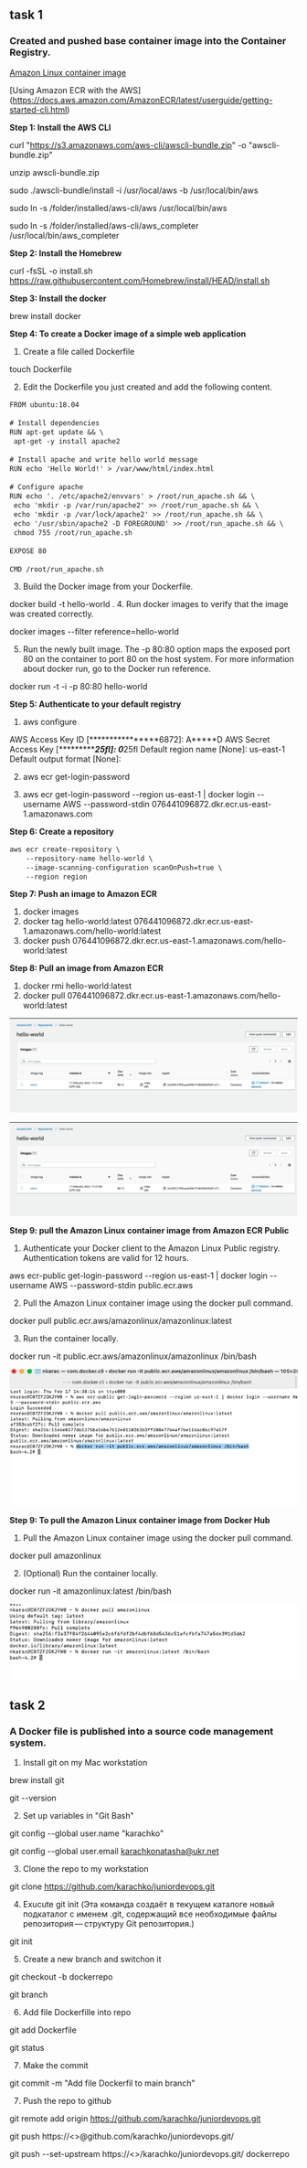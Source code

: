 ## task 1
### Created and pushed base container image into the Container Registry.


[Amazon Linux container image](https://docs.aws.amazon.com/AmazonECR/latest/userguide/amazon_linux_container_image.html)

[Using Amazon ECR with the AWS] (https://docs.aws.amazon.com/AmazonECR/latest/userguide/getting-started-cli.html)

**Step 1: Install the AWS CLI**

curl "https://s3.amazonaws.com/aws-cli/awscli-bundle.zip" -o "awscli-bundle.zip"

unzip awscli-bundle.zip

sudo ./awscli-bundle/install -i /usr/local/aws -b /usr/local/bin/aws

sudo ln -s /folder/installed/aws-cli/aws /usr/local/bin/aws

sudo ln -s /folder/installed/aws-cli/aws_completer /usr/local/bin/aws_completer

**Step 2: Install the Homebrew**

curl -fsSL -o install.sh https://raw.githubusercontent.com/Homebrew/install/HEAD/install.sh

**Step 3: Install the docker**

brew install docker 

**Step 4: To create a Docker image of a simple web application**

1. Create a file called Dockerfile

touch Dockerfile

2. Edit the Dockerfile you just created and add the following content.

```
FROM ubuntu:18.04

# Install dependencies
RUN apt-get update && \
 apt-get -y install apache2

# Install apache and write hello world message
RUN echo 'Hello World!' > /var/www/html/index.html

# Configure apache
RUN echo '. /etc/apache2/envvars' > /root/run_apache.sh && \
 echo 'mkdir -p /var/run/apache2' >> /root/run_apache.sh && \
 echo 'mkdir -p /var/lock/apache2' >> /root/run_apache.sh && \ 
 echo '/usr/sbin/apache2 -D FOREGROUND' >> /root/run_apache.sh && \ 
 chmod 755 /root/run_apache.sh

EXPOSE 80

CMD /root/run_apache.sh
```
3. Build the Docker image from your Dockerfile.

docker build -t hello-world .
4. Run docker images to verify that the image was created correctly.

docker images --filter reference=hello-world

5. Run the newly built image. The -p 80:80 option maps the exposed port 80 on the container to port 80 on the host system. For more information about docker run, go to the Docker run reference.

docker run -t -i -p 80:80 hello-world

**Step 5: Authenticate to your default registry**

 1. aws configure
 
AWS Access Key ID [****************6872]: A*****D
AWS Secret Access Key [****************25fl]: 0*******25fl
Default region name [None]: us-east-1
Default output format [None]: 

2. aws ecr get-login-password

3. aws ecr get-login-password --region us-east-1 | docker login --username AWS --password-stdin 076441096872.dkr.ecr.us-east-1.amazonaws.com


**Step 6:  Create a repository**
```
aws ecr create-repository \
    --repository-name hello-world \
    --image-scanning-configuration scanOnPush=true \
    --region region
```

**Step 7: Push an image to Amazon ECR**

1. docker images
2. docker tag hello-world:latest 076441096872.dkr.ecr.us-east-1.amazonaws.com/hello-world:latest
3. docker push 076441096872.dkr.ecr.us-east-1.amazonaws.com/hello-world:latest

**Step 8: Pull an image from Amazon ECR**

1. docker rmi hello-world:latest
2. docker pull 076441096872.dkr.ecr.us-east-1.amazonaws.com/hello-world:latest

![picture 1-1](https://github.com/karachko/juniordevops/blob/main/Screenshot%202022-02-17%20at%2017.26.09.png)

![picture 1-2](https://github.com/karachko/juniordevops/blob/main/Screenshot%202022-02-17%20at%2017.26.09.png)

**Step 9:  pull the Amazon Linux container image from Amazon ECR Public**

1. Authenticate your Docker client to the Amazon Linux Public registry. Authentication tokens are valid for 12 hours.

aws ecr-public get-login-password --region us-east-1 | docker login --username AWS --password-stdin public.ecr.aws

2. Pull the Amazon Linux container image using the docker pull command. 

docker pull public.ecr.aws/amazonlinux/amazonlinux:latest

3. Run the container locally.

docker run -it public.ecr.aws/amazonlinux/amazonlinux /bin/bash

 ![picture 1-3](https://github.com/karachko/juniordevops/blob/main/Screenshot%202022-02-17%20at%2018.48.15.png)
 
 **Step 9:  To pull the Amazon Linux container image from Docker Hub** 
 
 1. Pull the Amazon Linux container image using the docker pull command.

docker pull amazonlinux

2. (Optional) Run the container locally.

docker run -it amazonlinux:latest /bin/bash

![picture 1-4](https://github.com/karachko/juniordevops/blob/main/Screenshot%202022-02-17%20at%2018.55.17.png)


## task 2
### A Docker file is published into a source code management system.
1. Install git on my Mac workstation

brew install git

git --version

2. Set up  variables in "Git Bash"

git config --global user.name "karachko"

git config --global user.email karachkonatasha@ukr.net

3. Clone the repo to my workstation
 
 git clone https://github.com/karachko/juniordevops.git
 
4. Exucute git init (Эта команда создаёт в текущем каталоге новый подкаталог с именем .git, содержащий все необходимые файлы репозитория — структуру Git репозитория.)

git init

5. Create a new branch and switchon it


git checkout -b dockerrepo

git branch


6. Add file Dockerfille into repo 

git add Dockerfile

git status 


7. Make the commit

git commit -m "Add file Dockerfil to main branch"


7. Push the repo to github

git remote add origin  https://github.com/karachko/juniordevops.git

git push https://<<yourtoken>>@github.com/karachko/juniordevops.git/
 
git push --set-upstream https://<<yourtoken>>/karachko/juniordevops.git/ dockerrepo

